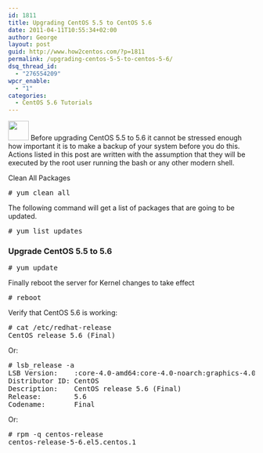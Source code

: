 ```yaml
---
id: 1811
title: Upgrading CentOS 5.5 to CentOS 5.6
date: 2011-04-11T10:55:34+02:00
author: George
layout: post
guid: http://www.how2centos.com/?p=1811
permalink: /upgrading-centos-5-5-to-centos-5-6/
dsq_thread_id:
  - "276554209"
wpcr_enable:
  - "1"
categories:
  - CentOS 5.6 Tutorials
---
```

<img loading="lazy" src="http://www.how2centos.com/wp-content/uploads/2009/05/centos.gif" alt="" width="42" height="40" class="alignleft size-full wp-image-225" /> Before upgrading CentOS 5.5 to 5.6 it cannot be stressed enough how important it is to make a backup of your system before you do this. Actions listed in this post are written with the assumption that they will be executed by the root user running the bash or any other modern shell. 

Clean All Packages

<pre class="toolbar:2 nums:false nums-toggle:false theme:github font:droid-sans-mono whitespace-before:1 whitespace-after:1 lang:default decode:true"># yum clean all</pre>

The following command will get a list of packages that are going to be updated.

<pre class="toolbar:2 nums:false nums-toggle:false theme:github font:droid-sans-mono whitespace-before:1 whitespace-after:1 lang:default decode:true"># yum list updates</pre>

### Upgrade CentOS 5.5 to 5.6



<pre class="toolbar:2 nums:false nums-toggle:false theme:github font:droid-sans-mono whitespace-before:1 whitespace-after:1 lang:default decode:true"># yum update</pre>

Finally reboot the server for Kernel changes to take effect

<pre class="toolbar:2 nums:false nums-toggle:false theme:github font:droid-sans-mono whitespace-before:1 whitespace-after:1 lang:default decode:true"># reboot</pre>

Verify that CentOS 5.6 is working:

<pre class="toolbar:2 nums:false nums-toggle:false theme:github font:droid-sans-mono whitespace-before:1 whitespace-after:1 lang:default decode:true"># cat /etc/redhat-release
CentOS release 5.6 (Final)
</pre>

Or:

<pre class="toolbar:2 nums:false nums-toggle:false theme:github font:droid-sans-mono whitespace-before:1 whitespace-after:1 lang:default decode:true"># lsb_release -a
LSB Version:    :core-4.0-amd64:core-4.0-noarch:graphics-4.0-amd64:graphics-4.0-noarch:printing-4.0-amd64:printing-4.0-noarch
Distributor ID: CentOS
Description:    CentOS release 5.6 (Final)
Release:        5.6
Codename:       Final
</pre>

Or:

<pre class="toolbar:2 nums:false nums-toggle:false theme:github font:droid-sans-mono whitespace-before:1 whitespace-after:1 lang:default decode:true"># rpm -q centos-release
centos-release-5-6.el5.centos.1
</pre>